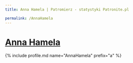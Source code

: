 ```yaml
---
title: Anna Hamela | Patromierz - statystyki Patronite.pl

permalink: /AnnaHamela
---
```


# [Anna Hamela](https://patronite.pl/AnnaHamela)

{% include profile.md name="AnnaHamela" prefix="a" %}
